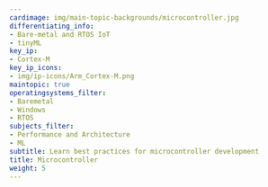 ```yaml
---
cardimage: img/main-topic-backgrounds/microcontroller.jpg
differentiating_info:
- Bare-metal and RTOS IoT
- tinyML
key_ip:
- Cortex-M
key_ip_icons:
- img/ip-icons/Arm_Cortex-M.png
maintopic: true
operatingsystems_filter:
- Baremetal
- Windows
- RTOS
subjects_filter:
- Performance and Architecture
- ML
subtitle: Learn best practices for microcontroller development
title: Microcontroller
weight: 5
---
```

